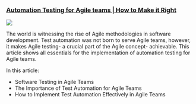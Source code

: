 ### [Automation Testing for Agile teams | How to Make it Right](https://www.katalon.com/resources-center/automation-testing-agile-team/?utm_source=katalon&utm_medium=ks_start_page)

  <img src="https://d1h3p5fzmizjvp.cloudfront.net/wp-content/uploads/2020/10/How-to-Implement-Automation-Testing-in-Agile-teams.png">

The world is witnessing the rise of Agile methodologies in software development. Test automation was not born to serve Agile teams, however, it makes Agile testing- a crucial part of the Agile concept- achievable. This article shows all essentials for the implementation of automation testing for Agile teams.

In this article:

* Software Testing in Agile Teams
* The Importance of Test Automation for Agile Teams
* How to Implement Test Automation Effectively in Agile Teams
